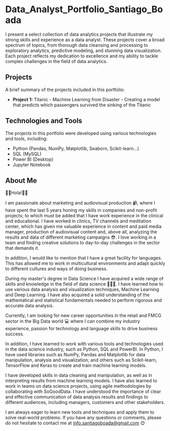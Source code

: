 # Data_Analyst_Portfolio_Santiago_Boada
I present a select collection of data analytics projects that illustrate my strong skills and experience as a data analyst. These projects cover a broad spectrum of topics, from thorough data cleansing and processing to exploratory analytics, predictive modeling, and stunning data visualization. Each project reflects my dedication to excellence and my ability to tackle complex challenges in the field of data analytics.
## Projects
A brief summary of the projects included in this portfolio:

- **Project 1:** Titanic - Machine Learning from Disaster - Creating a model that predicts which passengers survived the sinking of the Titanic

## Technologies and Tools
The projects in this portfolio were developed using various technologies and tools, including:

- Python (Pandas, NumPy, Matplotlib, Seaborn, Scikit-learn...)
- SQL (MySQL)
- Power BI (Desktop)
- Jupyter Notebook

## About Me
👋🏾Hola!👋🏾

I am passionate about marketing and audiovisual production 📹, where I have spent the last 5 years honing my skills in companies and non-profit projects; to which must be added that I have work experience in the clinical and educational. I have worked in clinics, TV channels and meditation center, which has given me valuable experience in content and paid media manager, production of audiovisual content and, above all, analyzing the results and data of different marketing campaigns 😎. I love working in a team and finding creative solutions to day-to-day challenges in the sector that demands it.

In addition, I would like to mention that I have a great facility for languages. This has allowed me to work in multicultural environments and adapt quickly to different cultures and ways of doing business.

During my master's degree in Data Science I have acquired a wide range of skills and knowledge in the field of data science 🧑🏾‍⚕️. I have learned how to use various data analysis and visualization techniques, Machine Learning and Deep Learning. I have also acquired a solid understanding of the mathematical and statistical fundamentals needed to perform rigorous and accurate data analysis.

Currently, I am looking for new career opportunities in the retail and FMCG sector in the Big Data world 💻 where I can combine my industry experience, passion for technology and language skills to drive business success. 

In addition, I have learned to work with various tools and technologies used in the data science industry, such as Python, SQL and PowerBI. In Python, I have used libraries such as NumPy, Pandas and Matplotlib for data manipulation, analysis and visualization; and others such as Scikit-learn, TensorFlow and Keras to create and train machine learning models.

I have developed skills in data cleaning and manipulation, as well as in interpreting results from machine learning models. I have also learned to work in teams on data science projects, using agile methodologies by collaborating with SoGoodData. I have understood the importance of clear and effective communication of data analysis results and findings to different audiences, including managers, customers and other stakeholders.

I am always eager to learn new tools and techniques and apply them to solve real-world problems. If you have any questions or comments, please do not hesitate to contact me at info.santiagoboada@gmail.com 😊
